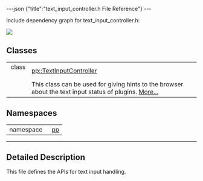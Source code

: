 ---json {"title":"text\_input\_controller.h File Reference"} ---

Include dependency graph for text\_input\_controller.h:

![](/docs/native-client/pepper_beta/cpp/text__input__controller_8h__incl.png)

Classes
-------

<table><tbody><tr class="odd"><td style="text-align: right;">class  </td><td><a href="/docs/native-client/pepper_beta/cpp/classpp_1_1_text_input_controller/" class="el">pp::TextInputController</a></td></tr><tr class="even"><td style="text-align: right;"> </td><td>This class can be used for giving hints to the browser about the text input status of plugins. <a href="/docs/native-client/pepper_beta/cpp/classpp_1_1_text_input_controller#details">More...</a><br />
</td></tr></tbody></table>

Namespaces
----------

<table><tbody><tr class="odd"><td style="text-align: right;">namespace  </td><td><a href="/docs/native-client/pepper_beta/cpp/namespacepp/" class="el">pp</a></td></tr></tbody></table>

------------------------------------------------------------------------

<span id="details" class="anchor" style="margin: 0;"></span>

Detailed Description
--------------------

This file defines the APIs for text input handling.
